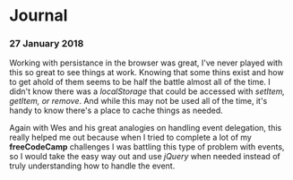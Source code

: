 # Journal
### 27 January 2018

Working with persistance in the browser was great, I've never played with this so great to see things at work. Knowing that some thins exist and how to get ahold of them seems to be half the battle almost all of the time. I didn't know there was a *localStorage* that could be accessed with *setItem, getItem, or remove*. And while this may not be used all of the time, it's handy to know there's a place to cache things as needed.

Again with Wes and his great analogies on handling event delegation, this really helped me out because when I tried to complete a lot of my **freeCodeCamp** challenges I was battling this type of problem with events, so I would take the easy way out and use *jQuery* when needed instead of truly understanding how to handle the event.
